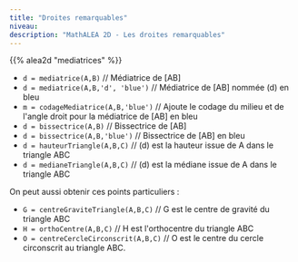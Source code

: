 ```yaml
---
title: "Droites remarquables"
niveau:
description: "MathALEA 2D - Les droites remarquables"
---
```



{{% alea2d "mediatrices"  %}}

<div class="ui hidden divider"></div>
<div class="ui hidden divider"></div>

* `d = mediatrice(A,B)` // Médiatrice de [AB]
* `d = mediatrice(A,B,'d', 'blue')` // Médiatrice de [AB] nommée (d) en bleu
* `m = codageMediatrice(A,B,'blue')` // Ajoute le codage du milieu et de l'angle droit pour la médiatrice de [AB] en bleu
* `d = bissectrice(A,B)` // Bissectrice de [AB]
* `d = bissectrice(A,B,'blue')` // Bissectrice de [AB] en bleu
* `d = hauteurTriangle(A,B,C)` // (d) est la hauteur issue de A dans le triangle ABC
* `d = medianeTriangle(A,B,C)` // (d) est la médiane issue de A dans le triangle ABC

On peut aussi obtenir ces points particuliers : 

* `G = centreGraviteTriangle(A,B,C)` // G est le centre de gravité du triangle ABC
* `H = orthoCentre(A,B,C)` // H est l'orthocentre du triangle ABC
* `O = centreCercleCirconscrit(A,B,C)` // O est le centre du cercle circonscrit au triangle ABC.
